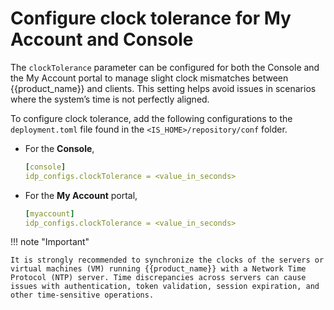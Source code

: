 # Configure clock tolerance for My Account and Console

The `clockTolerance` parameter can be configured for both the Console and the My Account portal to manage slight clock mismatches between {{product_name}} and clients. This setting helps avoid issues in scenarios where the system’s time is not perfectly aligned.

To configure clock tolerance, add the following configurations to the `deployment.toml` file found in the `<IS_HOME>/repository/conf` folder.

- For the **Console**,

    ```yaml
    [console]
    idp_configs.clockTolerance = <value_in_seconds>
    ```

- For the **My Account** portal,

    ```yaml
    [myaccount]
    idp_configs.clockTolerance = <value_in_seconds>
    ```

!!! note "Important"
    
    It is strongly recommended to synchronize the clocks of the servers or virtual machines (VM) running {{product_name}} with a Network Time Protocol (NTP) server. Time discrepancies across servers can cause issues with authentication, token validation, session expiration, and other time-sensitive operations.